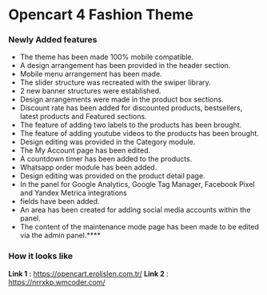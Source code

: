 # Opencart 4 Fashion Theme

### Newly Added features

-  The theme has been made 100% mobile compatible.
- A design arrangement has been provided in the header section.
- Mobile menu arrangement has been made.
- The slider structure was recreated with the swiper library.
- 2 new banner structures were established.
- Design arrangements were made in the product box sections.
- Discount rate has been added for discounted products, bestsellers, latest products and Featured sections.
- The feature of adding two labels to the products has been brought.
- The feature of adding youtube videos to the products has been brought.
- Design editing was provided in the Category module.
- The My Account page has been edited.
- A countdown timer has been added to the products.
- Whatsapp order module has been added.
- Design editing was provided on the product detail page.
- In the panel for Google Analytics, Google Tag Manager, Facebook Pixel and Yandex Metrica integrations
- fields have been added.
- An area has been created for adding social media accounts within the panel.
- The content of the maintenance mode page has been made to be edited via the admin panel.****

### How it looks like

**Link 1** : https://opencart.erolislen.com.tr/
**Link 2** : https://nrrxkp.wmcoder.com/

